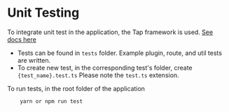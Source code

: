 # **Unit Testing**

To integrate unit test in the application, the Tap framework is used.
[See docs here](https://node-tap.org/docs/getting-started/) 

* Tests can be found in `tests` folder. Example plugin, route, and util tests are written.
* To create new test, in the corresponding test's folder, create `{test_name}.test.ts` Please note the `test.ts` extension.

To run tests, in the root folder of the application

        yarn or npm run test